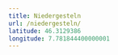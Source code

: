 ```yaml
---
title: Niedergesteln
url: /niedergesteln/
latitude: 46.3129386
longitude: 7.781844400000001
---
```

